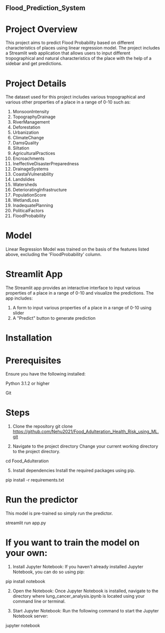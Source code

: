 ## Flood_Prediction_System
# Project Overview
This project aims to predict Flood Probability based on different characteristics of places using linear regression model. The project includes a Streamlit web application that allows users to input different tropographical and natural characteristics of the place with the help of a sidebar and get predictions.
# Project Details
The dataset used for this project includes various tropographical and various other properties of a place in a range of 0-10 such as:
 1.   MonsoonIntensity                 
 2.   TopographyDrainage                
 3.   RiverManagement                    
 4.   Deforestation                      
 5.   Urbanization                       
 6.   ClimateChange                      
 7.   DamsQuality                        
 8.   Siltation                         
 9.   AgriculturalPractices             
 10.   Encroachments                      
 11.  IneffectiveDisasterPreparedness    
 12.  DrainageSystems                    
 13.  CoastalVulnerability               
 14.  Landslides                         
 15.  Watersheds                        
 16.  DeterioratingInfrastructure        
 17.  PopulationScore                    
 18.  WetlandLoss                       
 19.  InadequatePlanning                 
 20.  PoliticalFactors                   
 21.  FloodProbability 

# Model
Linear Regression Model was trained on the basis of the features listed above, excluding the 'FloodProbability' column. 

# Streamlit App
The Streamlit app provides an interactive interface to input various properties of a place in a range of 0-10  and visualize the predictions. The app includes:
1. A form to input various properties of a place in a range of 0-10 using slider
2. A "Predict" button to generate prediction

# Installation
# Prerequisites
Ensure you have the following installed:

Python 3.1.2 or higher

Git
# Steps
1. Clone the repository
git clone https://github.com/Nehu2021/Food_Adulteration_Health_Risk_using_ML.git

3. Navigate to the project directory
Change your current working directory to the project directory.

cd Food_Adulteration

5. Install dependencies
Install the required packages using pip.

pip install -r requirements.txt

# Run the predictor

This model is pre-trained so simply run the predictor.

   streamlit run app.py
   
# If you want to train the model on your own:

1. Install Jupyter Notebook: If you haven't already installed Jupyter Notebook, you can do so using pip:

pip install notebook

2. Open the Notebook: Once Jupyter Notebook is installed, navigate to the directory where lung_cancer_analysis.ipynb is located using your command line or terminal.

3. Start Jupyter Notebook: Run the following command to start the Jupyter Notebook server:

jupyter notebook
